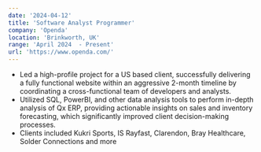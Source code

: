 ```yaml
---
date: '2024-04-12'
title: 'Software Analyst Programmer'
company: 'Openda'
location: 'Brinkworth, UK'
range: 'April 2024  - Present'
url: 'https://www.openda.com/'
---
```


- Led a high-profile project for a US based client, successfully delivering a fully functional website within an aggressive 2-month timeline by coordinating a cross-functional team of developers and analysts.
- Utilized SQL, PowerBI, and other data analysis tools to perform in-depth analysis of Qx ERP, providing actionable insights on sales and inventory forecasting, which significantly improved client decision-making processes.
- Clients included Kukri Sports, IS Rayfast, Clarendon, Bray Healthcare, Solder Connections and more
